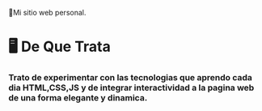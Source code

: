 📌Mi sitio web personal.

# 🖥 De Que Trata

### Trato de experimentar con las tecnologias que aprendo cada dia HTML,CSS,JS y de integrar interactividad a la pagina web de una forma elegante y dinamica.
